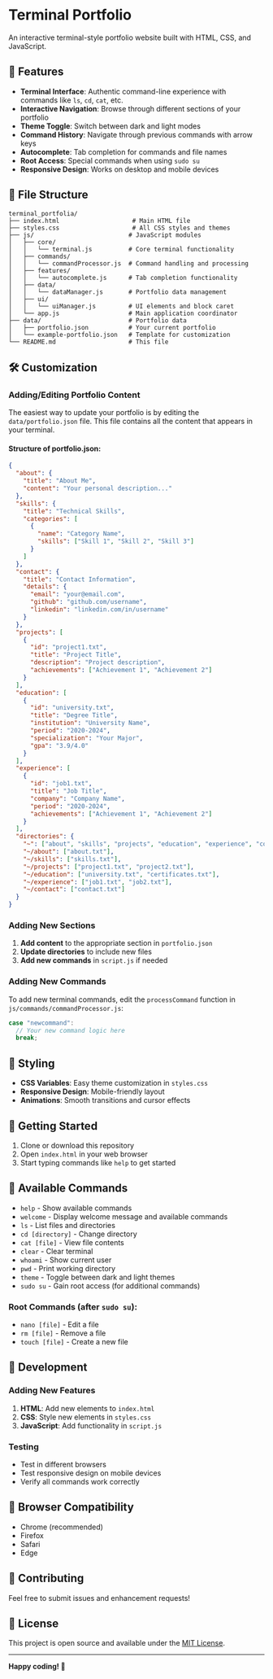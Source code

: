 # Terminal Portfolio

An interactive terminal-style portfolio website built with HTML, CSS, and JavaScript.

## 🚀 Features

- **Terminal Interface**: Authentic command-line experience with commands like `ls`, `cd`, `cat`, etc.
- **Interactive Navigation**: Browse through different sections of your portfolio
- **Theme Toggle**: Switch between dark and light modes
- **Command History**: Navigate through previous commands with arrow keys
- **Autocomplete**: Tab completion for commands and file names
- **Root Access**: Special commands when using `sudo su`
- **Responsive Design**: Works on desktop and mobile devices

## 📁 File Structure

```
terminal_portfolia/
├── index.html                    # Main HTML file
├── styles.css                    # All CSS styles and themes
├── js/                          # JavaScript modules
│   ├── core/
│   │   └── terminal.js          # Core terminal functionality
│   ├── commands/
│   │   └── commandProcessor.js  # Command handling and processing
│   ├── features/
│   │   └── autocomplete.js      # Tab completion functionality
│   ├── data/
│   │   └── dataManager.js       # Portfolio data management
│   ├── ui/
│   │   └── uiManager.js         # UI elements and block caret
│   └── app.js                   # Main application coordinator
├── data/                        # Portfolio data
│   ├── portfolio.json           # Your current portfolio
│   └── example-portfolio.json   # Template for customization
└── README.md                    # This file
```

## 🛠️ Customization

### Adding/Editing Portfolio Content

The easiest way to update your portfolio is by editing the `data/portfolio.json` file. This file contains all the content that appears in your terminal.

#### Structure of portfolio.json:

```json
{
  "about": {
    "title": "About Me",
    "content": "Your personal description..."
  },
  "skills": {
    "title": "Technical Skills",
    "categories": [
      {
        "name": "Category Name",
        "skills": ["Skill 1", "Skill 2", "Skill 3"]
      }
    ]
  },
  "contact": {
    "title": "Contact Information",
    "details": {
      "email": "your@email.com",
      "github": "github.com/username",
      "linkedin": "linkedin.com/in/username"
    }
  },
  "projects": [
    {
      "id": "project1.txt",
      "title": "Project Title",
      "description": "Project description",
      "achievements": ["Achievement 1", "Achievement 2"]
    }
  ],
  "education": [
    {
      "id": "university.txt",
      "title": "Degree Title",
      "institution": "University Name",
      "period": "2020-2024",
      "specialization": "Your Major",
      "gpa": "3.9/4.0"
    }
  ],
  "experience": [
    {
      "id": "job1.txt",
      "title": "Job Title",
      "company": "Company Name",
      "period": "2020-2024",
      "achievements": ["Achievement 1", "Achievement 2"]
    }
  ],
  "directories": {
    "~": ["about", "skills", "projects", "education", "experience", "contact"],
    "~/about": ["about.txt"],
    "~/skills": ["skills.txt"],
    "~/projects": ["project1.txt", "project2.txt"],
    "~/education": ["university.txt", "certificates.txt"],
    "~/experience": ["job1.txt", "job2.txt"],
    "~/contact": ["contact.txt"]
  }
}
```

### Adding New Sections

1. **Add content** to the appropriate section in `portfolio.json`
2. **Update directories** to include new files
3. **Add new commands** in `script.js` if needed

### Adding New Commands

To add new terminal commands, edit the `processCommand` function in `js/commands/commandProcessor.js`:

```javascript
case "newcommand":
  // Your new command logic here
  break;
```

## 🎨 Styling

- **CSS Variables**: Easy theme customization in `styles.css`
- **Responsive Design**: Mobile-friendly layout
- **Animations**: Smooth transitions and cursor effects

## 🚀 Getting Started

1. Clone or download this repository
2. Open `index.html` in your web browser
3. Start typing commands like `help` to get started

## 📝 Available Commands

- `help` - Show available commands
- `welcome` - Display welcome message and available commands
- `ls` - List files and directories
- `cd [directory]` - Change directory
- `cat [file]` - View file contents
- `clear` - Clear terminal
- `whoami` - Show current user
- `pwd` - Print working directory
- `theme` - Toggle between dark and light themes
- `sudo su` - Gain root access (for additional commands)

### Root Commands (after `sudo su`):

- `nano [file]` - Edit a file
- `rm [file]` - Remove a file
- `touch [file]` - Create a new file

## 🔧 Development

### Adding New Features

1. **HTML**: Add new elements to `index.html`
2. **CSS**: Style new elements in `styles.css`
3. **JavaScript**: Add functionality in `script.js`

### Testing

- Test in different browsers
- Test responsive design on mobile devices
- Verify all commands work correctly

## 📱 Browser Compatibility

- Chrome (recommended)
- Firefox
- Safari
- Edge

## 🤝 Contributing

Feel free to submit issues and enhancement requests!

## 📄 License

This project is open source and available under the [MIT License](LICENSE).

---

**Happy coding! 🎉**
